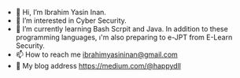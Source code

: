 - 👋 Hi, I’m Ibrahim Yasin Inan.
- 👀 I’m interested in Cyber Security.
- 🌱 I’m currently learning Bash Scrpit and Java. In addition to these programming languages, ı'm also preparing to e-JPT from E-Learn Security.
- 📫 How to reach me ibrahimyasininan@gmail.com
- 📝 My blog address https://medium.com/@happydll
